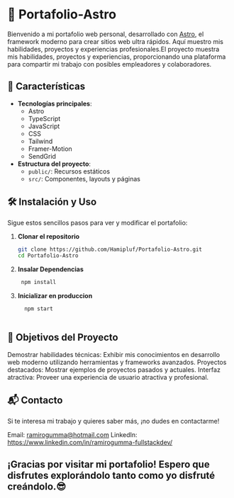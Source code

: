 # 🚀 Portafolio-Astro

Bienvenido a mi portafolio web personal, desarrollado con [Astro](https://astro.build/), el framework moderno para crear sitios web ultra rápidos. Aquí muestro mis habilidades, proyectos y experiencias profesionales.El proyecto muestra mis habilidades, proyectos y experiencias, proporcionando una plataforma para compartir mi trabajo con posibles empleadores y colaboradores.

## 🌟 Características

- **Tecnologías principales**: 
  - Astro
  - TypeScript
  - JavaScript
  - CSS
  - Tailwind
  - Framer-Motion
  - SendGrid
- **Estructura del proyecto**:
  - `public/`: Recursos estáticos
  - `src/`: Componentes, layouts y páginas

## 🛠️ Instalación y Uso

Sigue estos sencillos pasos para ver y modificar el portafolio:

1. **Clonar el repositorio**
   ```bash
   git clone https://github.com/Hamipluf/Portafolio-Astro.git
   cd Portafolio-Astro
2. **Insalar Dependencias**
   ```bash
    npm install
2. **Inicializar en produccion**
   ```bash
     npm start
     
 ## 🎯 Objetivos del Proyecto
Demostrar habilidades técnicas: Exhibir mis conocimientos en desarrollo web moderno utilizando herramientas y frameworks avanzados.
Proyectos destacados: Mostrar ejemplos de proyectos pasados y actuales.
Interfaz atractiva: Proveer una experiencia de usuario atractiva y profesional.

## 📬 Contacto
Si te interesa mi trabajo y quieres saber más, ¡no dudes en contactarme!

Email: ramirogumma@hotmail.com
LinkedIn: https://www.linkedin.com/in/ramirogumma-fullstackdev/

## ¡Gracias por visitar mi portafolio! Espero que disfrutes explorándolo tanto como yo disfruté creándolo.😎 ##
